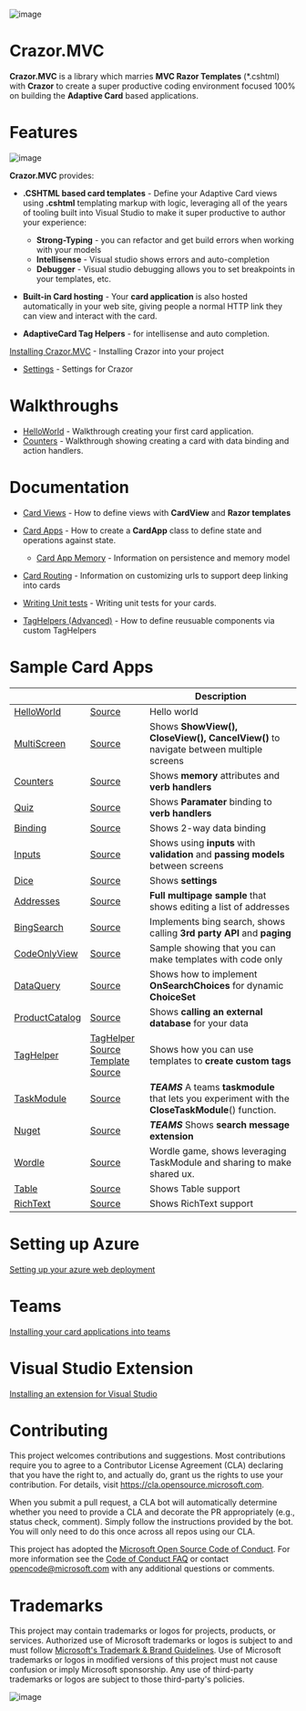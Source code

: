 

![image](https://user-images.githubusercontent.com/17789481/197238565-e3f895d0-6def-4d41-aba2-721d5432b1ef.png)


# Crazor.MVC
**Crazor.MVC** is a library which marries **MVC Razor Templates** (*.cshtml) with **Crazor** to create a super productive 
coding environment focused 100% on building the **Adaptive Card** based applications.

# Features

![image](https://user-images.githubusercontent.com/17789481/199912880-bc35becb-9469-4470-9253-612cdf1a9d53.png)

**Crazor.MVC** provides:

* **.CSHTML based card templates** - Define your Adaptive Card views using **.cshtml** templating markup with logic, leveraging all of the years of tooling built into Visual Studio to make it super productive to author your experience:
  * **Strong-Typing** - you can refactor and get build errors when working with your models
  * **Intellisense** - Visual studio shows errors and auto-completion
  * **Debugger** - Visual studio debugging allows you to set breakpoints in your templates, etc.
* **Built-in Card hosting** - Your **card application** is also hosted automatically in your web site, giving people a normal HTTP link they can view and interact with the card.

* **AdaptiveCard Tag Helpers** - for intellisense and auto completion.

[Installing Crazor.MVC](Install.md) - Installing Crazor into your project

* [Settings](../Settings.md) - Settings for Crazor

# Walkthroughs

* [HelloWorld](HelloWorldWalkthrough.md) - Walkthrough creating your first card application.
* [Counters](CountersWalkthrough.md) - Walkthrough showing creating a card with data binding and action handlers.

# Documentation

* [Card Views](CardView.md) - How to define views with **CardView** and **Razor templates**
* [Card Apps](../CardApp.md) - How to create a **CardApp** class to define state and operations against state.
  * [Card App Memory](../Memory.md) - Information on persistence and memory model

* [Card Routing](../RoutingCards.md) - Information on customizing urls to support deep linking into cards
* [Writing Unit tests](../UnitTests.md) - Writing unit tests for your cards.
* [TagHelpers (Advanced)](TagHelpers.md) - How to define reusuable components via custom TagHelpers

# Sample Card Apps
| | |Description|
|---|---|---|
|[HelloWorld](https://crazordemobot.azurewebsites.net/Cards/HelloWorld) | [Source](https://github.com/microsoft/crazor/tree/main/source/samples/CrazorDemoBot/Cards/HelloWorld)| Hello world |
|[MultiScreen](https://crazordemobot.azurewebsites.net/Cards/MultiScreen) | [Source](https://github.com/microsoft/crazor/tree/main/source/samples/CrazorDemoBot/Cards/MultiScreen)| Shows **ShowView(),** **CloseView(),** **CancelView()** to navigate between multiple screens |
|[Counters](https://crazordemobot.azurewebsites.net/Cards/Counters) | [Source](https://github.com/microsoft/crazor/tree/main/source/samples/CrazorDemoBot/Cards/Counters)| Shows **memory** attributes and **verb handlers** |
|[Quiz](https://crazordemobot.azurewebsites.net/Cards/Quiz) | [Source](https://github.com/microsoft/crazor/tree/main/source/samples/CrazorDemoBot/Cards/Quiz)| Shows **Paramater** binding to **verb handlers** |
|[Binding](https://crazordemobot.azurewebsites.net/Cards/Binding) | [Source](https://github.com/microsoft/crazor/tree/main/source/samples/CrazorDemoBot/Cards/Binding)| Shows 2-way data binding |
|[Inputs](https://crazordemobot.azurewebsites.net/Cards/Inputs) | [Source](https://github.com/microsoft/crazor/tree/main/source/samples/CrazorDemoBot/Cards/Inputs)| Shows using **inputs** with **validation** and **passing models** between screens |
|[Dice](https://crazordemobot.azurewebsites.net/Cards/Dice) | [Source](https://github.com/microsoft/crazor/tree/main/source/samples/CrazorDemoBot/Cards/Dice)| Shows **settings** |
|[Addresses](https://crazordemobot.azurewebsites.net/Cards/Addresses) | [Source](https://github.com/microsoft/crazor/tree/main/source/samples/CrazorDemoBot/Cards/Addresses)| **Full multipage sample** that shows editing a list of addresses |
|[BingSearch](https://crazordemobot.azurewebsites.net/Cards/BingSearch) | [Source](https://github.com/microsoft/crazor/tree/main/source/samples/CrazorDemoBot/Cards/BingSearch)| Implements bing search, shows calling **3rd party API** and **paging** |
|[CodeOnlyView](https://crazordemobot.azurewebsites.net/Cards/CodeOnlyView) | [Source](https://github.com/microsoft/crazor/tree/main/source/samples/CrazorDemoBot/Cards/CodeOnlyView)| Sample showing that you can make templates with code only |
|[DataQuery](https://crazordemobot.azurewebsites.net/Cards/DataQuery) | [Source](https://github.com/microsoft/crazor/tree/main/source/samples/CrazorDemoBot/Cards/DataQuery)| Shows how to implement **OnSearchChoices** for dynamic **ChoiceSet** |
|[ProductCatalog](https://crazordemobot.azurewebsites.net/Cards/ProductCatalog) | [Source](https://github.com/microsoft/crazor/tree/main/source/samples/CrazorDemoBot/Cards/ProductCatalog)| Shows **calling an external database** for your data |
|[TagHelper](https://crazordemobot.azurewebsites.net/Cards/TagHelper) | [TagHelper Source](https://github.com/microsoft/crazor/tree/main/source/samples/CrazorDemoBot/TagHelpers)<br />[Template Source](https://github.com/microsoft/crazor/tree/main/source/samples/CrazorDemoBot/Cards/TagHelper) | Shows how you can use templates to **create custom tags** |
|[TaskModule](https://crazordemobot.azurewebsites.net/Cards/TaskModule) | [Source](https://github.com/microsoft/crazor/tree/main/source/samples/CrazorDemoBot/Cards/TaskModule) | ***TEAMS*** A teams **taskmodule** that lets you experiment with the **CloseTaskModule**() function. |
|[Nuget](https://crazordemobot.azurewebsites.net/Cards/Nuget) | [Source](https://github.com/microsoft/crazor/tree/main/source/samples/CrazorDemoBot/Cards/Nuget)| ***TEAMS*** Shows **search message extension** |
|[Wordle](https://crazordemobot.azurewebsites.net/Cards/Wordle) | [Source](https://github.com/microsoft/crazor/tree/main/source/samples/CrazorDemoBot/Cards/Wordle)| Wordle game, shows leveraging TaskModule and sharing to make shared ux. |
|[Table](https://crazordemobot.azurewebsites.net/Cards/Table) | [Source](https://github.com/microsoft/crazor/tree/main/source/samples/CrazorDemoBot/Cards/Table)| Shows Table support |
|[RichText](https://crazordemobot.azurewebsites.net/Cards/RichText) | [Source](https://github.com/microsoft/crazor/tree/main/source/samples/CrazorDemoBot/Cards/RichText)| Shows RichText support |

# Setting up Azure

[Setting up your azure web deployment](docs/Deployment.md)  

# Teams

[Installing your card applications into teams](docs/Teams.md) 

# Visual Studio Extension 

[Installing an extension for Visual Studio](docs/VSIX.md) 

# Contributing

This project welcomes contributions and suggestions.  Most contributions require you to agree to a
Contributor License Agreement (CLA) declaring that you have the right to, and actually do, grant us
the rights to use your contribution. For details, visit https://cla.opensource.microsoft.com.

When you submit a pull request, a CLA bot will automatically determine whether you need to provide
a CLA and decorate the PR appropriately (e.g., status check, comment). Simply follow the instructions
provided by the bot. You will only need to do this once across all repos using our CLA.

This project has adopted the [Microsoft Open Source Code of Conduct](https://opensource.microsoft.com/codeofconduct/).
For more information see the [Code of Conduct FAQ](https://opensource.microsoft.com/codeofconduct/faq/) or
contact [opencode@microsoft.com](mailto:opencode@microsoft.com) with any additional questions or comments.

# Trademarks

This project may contain trademarks or logos for projects, products, or services. Authorized use of Microsoft 
trademarks or logos is subject to and must follow 
[Microsoft's Trademark & Brand Guidelines](https://www.microsoft.com/en-us/legal/intellectualproperty/trademarks/usage/general).
Use of Microsoft trademarks or logos in modified versions of this project must not cause confusion or imply Microsoft sponsorship.
Any use of third-party trademarks or logos are subject to those third-party's policies.

![image](https://user-images.githubusercontent.com/17789481/197365048-6a74c3d5-85cd-4c04-a07a-eef2a46e0ddf.png)
